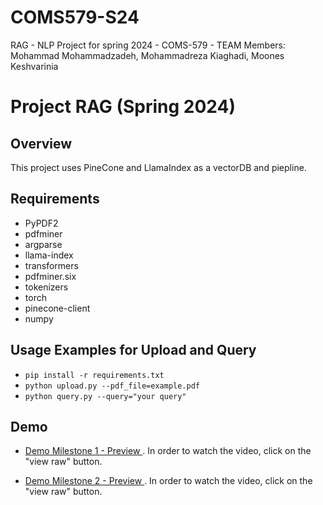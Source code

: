 # COMS579-S24
RAG - NLP Project for spring 2024 - COMS-579 - TEAM Members: Mohammad Mohammadzadeh, Mohammadreza Kiaghadi, Moones Keshvarinia

# Project RAG (Spring 2024)


## Overview

This project uses PineCone and  LlamaIndex as a  vectorDB and piepline.

## Requirements 
- PyPDF2
- pdfminer
- argparse
- llama-index
- transformers
- pdfminer.six
- tokenizers
- torch
- pinecone-client
- numpy



## Usage Examples for Upload and Query
- `pip install -r requirements.txt` 
- `python upload.py --pdf_file=example.pdf`
- `python query.py --query="your query"`


## Demo
- [Demo Milestone 1 - Preview ](https://github.com/mohammadzadeh74/NLP-project/blob/main/Part1.mp4/) . In order to watch the video, click on the "view raw" button.
  
- [Demo Milestone 2 - Preview ](https://github.com/mohammadzadeh74/NLP-project/blob/main/part2.mp4/) . In order to watch the video, click on the "view raw" button.
